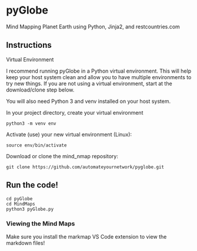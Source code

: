# pyGlobe
Mind Mapping Planet Earth using Python, Jinja2, and restcountries.com

## Instructions

Virtual Environment

I recommend running pyGlobe in a Python virtual environment. This will help keep your host system clean and allow you to have multiple environments to try new things. If you are not using a virtual environment, start at the download/clone step below.

You will also need Python 3 and venv installed on your host system.

In your project directory, create your virtual environment
``` console
python3 -m venv env
```
Activate (use) your new virtual environment (Linux):
``` console
source env/bin/activate
```
Download or clone the mind_nmap repository:

``` console
git clone https://github.com/automateyournetwork/pyglobe.git
```

## Run the code! 

```console
cd pyGlobe
cd MindMaps
python3 pyGlobe.py
```

### Viewing the Mind Maps

Make sure you install the markmap VS Code extension to view the markdown files! 
